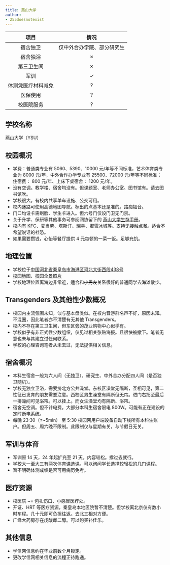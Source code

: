 ```yaml
---
title: 燕山大学
author: 
- 255doesnotexist
---
```


|        项目        |    情况    |
| :----------------: | :--------: |
|      宿舍独卫      |     仅中外合办学院、部分研究生      |
|      宿舍独浴      |     ✗      |
|     第三卫生间     |     ✗      |
|        军训        |     ✓      |
| 体测凭医疗材料减免 |     ?      |
|      医保使用      |     ?      |
|     校医院服务     |     ?      |

## 学校名称

燕山大学（YSU）

## 校园概况

- 学费：普通类专业有 5060、5390、10000 元/年等不同标准，艺术体育类专业为 8000 元/年，中外合作办学专业有 25500、72000 元/年等不同标准；住宿费： 800 元/年、上床下桌宿舍： 1200 元/年。
- 没有空调。教学楼、宿舍均没有。但课题室、老师办公室、图书馆有。请去图书馆吹。
- 学校很大。有校内共享单车设施、公交可用。
- 校内迷路可使用高德地图导航。标出的点基本还是准的。路痴福音。
- 门口均设卡需刷脸、学生卡进入。但六号门仅设门卫无门禁。
- 关于升学、保研等其他事务可参阅网协留下的 [燕山大学生存手册](https://github.com/yuna2017/YSU-Guidebook)。
- 校内有 KFC、麦当劳、塔斯汀、瑞幸、蜜雪冰城等。支持无接触点餐。适合不希望说话的社恐。
- 如果需要攒钱，心怡等餐厅提供 4 元每顿的一菜一饭。足够充饥。

## 地理位置

- 学校位于[中国河北省秦皇岛市海港区河北大街西段438号](https://www.amap.com/search?query=%E7%87%95%E5%B1%B1%E5%A4%A7%E5%AD%A6&city=130000&geoobj=118.638688%7C39.456936%7C121.040012%7C40.460774&zoom=9.8)
- [校园地图](https://www.ysu.edu.cn/info/2197/2255.htm)、[校园全景照片](https://www.720yun.com/t/3cbj5phaea6?scene_id=10952137)
- 学校地理位置离海边非常近，适合和~~小男友~~关系很好的普通同学去海滩散步。

## Transgenders 及其他性少数概况

- 校园内主流氛围未知，似与基本盘类似。在校内音游群名声不好，原因未知。不混圈，因此笔者亦不清楚有无其他 Transgenders。
- 校内不存在第三卫生间，但东区旁的茂业购物中心似乎有。
- 学校似乎有非正式性少数组织，仅见过相关张贴海报。且很快被撤下。笔者无意也未与其建立过任何联系。
- 学校的心理咨询笔者从未去过，无法提供相关信息。

## 宿舍概况

- 本科生宿舍一般为六人间（无独卫），研究生、中外合办分配四人间（是否独卫随机）。
- 学校无独立卫浴，需要挤北方公共澡堂。东校区澡堂无隔断，互相可见，第二性征已发育的朋友需要注意。西校区男生澡堂有隔断但无帘。进门右拐至最后一排澡间可见浴帘。可以挂上。而女生澡堂均有隔断、浴帘。
- 宿舍无空调。但不计电费。大部分本科生宿舍限电 800W。可能有正在建设的定时断电系统。
- 每晚 23:30（±~5min） 至 5:30 校园网用户端设备自动下线所有本科生账户。但周五、周六晚不限制。此限制仅与星期有关，与节假日无关。
  
## 军训与体育

- 军训原 14 天，24 年起扩充至 21 天。内容较松。撑过去就行。
- 学校大一至大三有两次体育课选课。可以询问学长选择较轻松的几门课程。
- 暂不明确体测成绩是否可用病历免考。

## 医疗资源

- 校医院 ~= 包扎伤口、小感冒医疗处。
- 开证、HRT 等医疗资源，秦皇岛本地医院暂不清楚。但学校离北京仅有数小时车程。几十元即可负担往返。去北三相对方便。
- 广缘大药房存在戊酸雌二醇。可以购买补佳乐。

## 其他信息

- 学信网信息约在毕业前数个月锁定。
- 更改学信网相关信息的流程正待跑通。